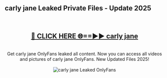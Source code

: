 <h2>carly jane Leaked Private Files - Update 2025</h2>
<br>
<div align="center">
<h2><a href="https://cliphot.my.id/carly_jane" rel="nofollow">🔴 CLICK HERE 🌐==►► carly jane</a></h2>
<br>
Get carly jane OnlyFans leaked all content. Now you can access all videos and pictures of carly jane OnlyFans. New Updated Files 2025!
<br>
<br>
<a href="https://cliphot.my.id/carly_jane" rel="nofollow" data-target="animated-image.originalLink"><img src="https://i.ibb.co.com/WyWwxjT/player-gif2.gif" alt="carly jane Leaked OnlyFans" style="max-width: 100%; display: inline-block;" data-target="animated-image.originalImage"></a>
</div>
<br>